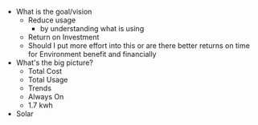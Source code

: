 - What is the goal/vision
	- Reduce usage
		- by understanding what is using
	- Return on Investment
	- Should I put more effort into this or are there better returns on time for Environment benefit and financially
- What's the big picture?
	- Total Cost
	- Total Usage
	- Trends
	- Always On
	- 1.7 kwh
- Solar